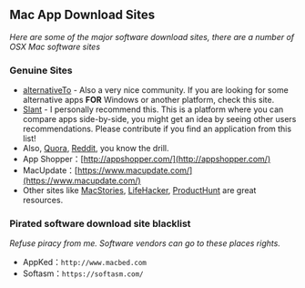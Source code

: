 ## Mac App Download Sites

_Here are some of the major software download sites, there are a number of OSX Mac software sites_

### Genuine Sites

-   [alternativeTo](http://alternativeto.net/) - Also a very nice community. If you are looking for some alternative apps **FOR** Windows or another platform, check this site.
-   [Slant](https://www.slant.co/) - I personally recommend this. This is a platform where you can compare apps side-by-side, you might get an idea by seeing other users recommendations. Please contribute if you find an application from this list!
-   Also, [Quora](https://www.quora.com/), [Reddit](https://www.reddit.com/), you know the drill.
-   App Shopper：[http://appshopper.com/](http://appshopper.com/)
-   MacUpdate：[https://www.macupdate.com/](https://www.macupdate.com/)
-   Other sites like [MacStories](https://www.macstories.net/), [LifeHacker](http://lifehacker.com/), [ProductHunt](https://www.producthunt.com/topics/mac) are great resources.

### Pirated software download site blacklist

_Refuse piracy from me. Software vendors can go to these places rights._

-   AppKed：`http://www.macbed.com`
-   Softasm：`https://softasm.com/`